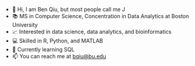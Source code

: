 - 👋 Hi, I am Ben Qiu, but most people call me J
- 📚 MS in Computer Science, Concentration in Data Analytics at Boston University
- 📈 Interested in data science, data analytics, and bioinformatics
- 💻 Skilled in R, Python, and MATLAB
- 🌱 Currently learning SQL
- 📫 You can reach me at bqiu@bu.edu
